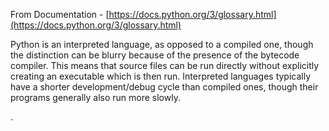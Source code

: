 From Documentation  - [https://docs.python.org/3/glossary.html](https://docs.python.org/3/glossary.html)

Python is an interpreted language, as opposed to a compiled one, though the distinction can be blurry because of the presence of the bytecode compiler. This means that source files can be run directly without explicitly creating an executable which is then run. Interpreted languages typically have a shorter development/debug cycle than compiled ones, though their programs generally also run more slowly. 

.

